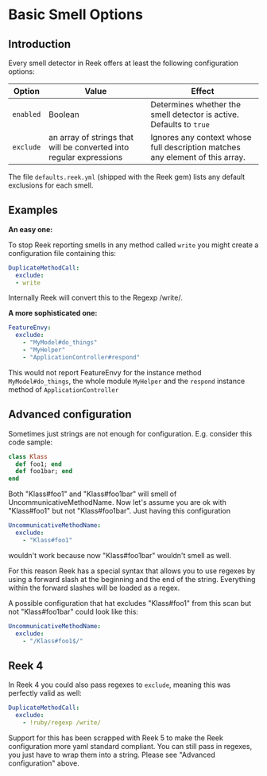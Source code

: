 # Basic Smell Options

## Introduction

Every smell detector in Reek offers at least the following configuration options:

| Option         | Value       | Effect  |
| ---------------|-------------|---------|
| `enabled` |  Boolean | Determines whether the smell detector is active. Defaults to `true` |
| `exclude` | an array of strings that will be converted into regular expressions | Ignores any context whose full description matches any element of this array. |

The file `defaults.reek.yml` (shipped with the Reek gem) lists any default
exclusions for each smell.

## Examples

**An easy one:**

To stop Reek reporting smells in any method called `write` you might create a configuration file containing this:

```yaml
DuplicateMethodCall:
  exclude:
  - write
```

Internally Reek will convert this to the Regexp /write/.

**A more sophisticated one:**

```yaml
FeatureEnvy:
  exclude:
    - "MyModel#do_things"
    - "MyHelper"
    - "ApplicationController#respond"
```

This would not report FeatureEnvy for the instance method `MyModel#do_things`, the whole module `MyHelper` and the `respond` instance method of `ApplicationController`

## Advanced configuration

Sometimes just strings are not enough for configuration. E.g. consider this code sample:

```Ruby
class Klass
  def foo1; end
  def foo1bar; end
end
```
Both "Klass#foo1" and "Klass#foo1bar" will smell of UncommunicativeMethodName. Now let's assume
you are ok with "Klass#foo1" but not "Klass#foo1bar".
Just having this configuration 

```yaml
UncommunicativeMethodName:
  exclude:
    - "Klass#foo1"
```

wouldn't work because now "Klass#foo1bar" wouldn't smell as well.

For this reason Reek has a special syntax that allows you to use regexes by using a forward slash at the beginning and the end of the string.
Everything within the forward slashes will be loaded as a regex.

A possible configuration that hat excludes "Klass#foo1" from this scan but not "Klass#foo1bar" could look like this:

```yaml
UncommunicativeMethodName:
  exclude:
    - "/Klass#foo1$/"
```

## Reek 4

In Reek 4 you could also pass regexes to `exclude`, meaning this was perfectly valid as well:

```yaml
DuplicateMethodCall:
  exclude:
    - !ruby/regexp /write/
```

Support for this has been scrapped with Reek 5 to make the Reek configuration more yaml standard compliant.
You can still pass in regexes, you just have to wrap them into a string. Please see "Advanced configuration" above.

